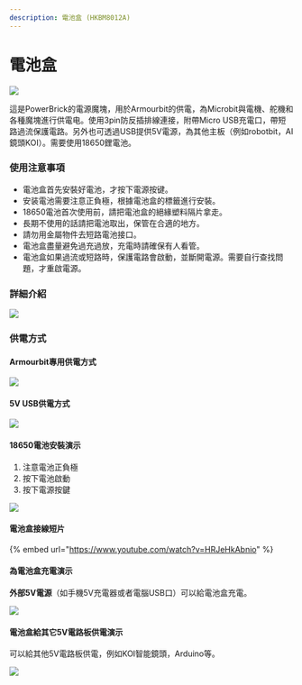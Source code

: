 ```yaml
---
description: 電池盒 (HKBM8012A)
---
```


# 電池盒

![](https://kittenbothk.readthedocs.io/en/latest/\_images/04\_02.png)

這是PowerBrick的電源魔塊，用於Armourbit的供電，為Microbit與電機、舵機和各種魔塊進行供電电。使用3pin防反插排線連接，附帶Micro USB充電口，帶短路過流保護電路。另外也可透過USB提供5V電源，為其他主板（例如robotbit，AI鏡頭KOI）。需要使用18650鋰電池。

### 使用注意事項

* 電池盒首先安裝好電池，才按下電源按键。
* 安装電池需要注意正負極，根據電池盒的標籤進行安裝。
* 18650電池首次使用前，請把電池盒的絕緣塑料隔片拿走。
* 長期不使用的話請把電池取出，保管在合適的地方。
* 請勿用金屬物件去短路電池接口。
* 電池盒盡量避免過充過放，充電時請確保有人看管。
* 電池盒如果過流或短路時，保護電路會啟動，並斷開電源。需要自行查找問題，才重啟電源。

### 詳細介紹

![](https://kittenbothk.readthedocs.io/en/latest/\_images/04\_01.png)

### 供電方式

#### Armourbit專用供電方式

![](https://kittenbothk.readthedocs.io/en/latest/\_images/04\_03.png)

#### 5V USB供電方式

![](https://kittenbothk.readthedocs.io/en/latest/\_images/04\_04.png)

#### 18650電池安裝演示

1. 注意電池正負極
2. 按下電池啟動
3. 按下電源按鍵

![](https://kittenbothk.readthedocs.io/en/latest/\_images/IMG\_2563.gif)

#### 電池盒接線短片

{% embed url="https://www.youtube.com/watch?v=HRJeHkAbnio" %}

#### 為電池盒充電演示

**外部5V電源**（如手機5V充電器或者電腦USB口）可以給電池盒充電。

![](https://kittenbothk.readthedocs.io/en/latest/\_images/IMG\_2564.gif)

#### 電池盒給其它5V電路板供電演示

可以給其他5V電路板供電，例如KOI智能鏡頭，Arduino等。

![](https://kittenbothk.readthedocs.io/en/latest/\_images/koi.jpg)
